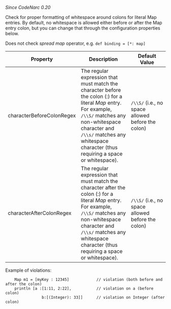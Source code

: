 *Since CodeNarc 0.20*

Check for proper formatting of whitespace around colons for literal Map
entries. By default, no whitespace is allowed either before or after the
Map entry colon, but you can change that through the configuration
properties below.

Does not check *spread map* operator, e.g. `def binding = [*: map]`

<table>
<colgroup>
<col style="width: 40%" />
<col style="width: 33%" />
<col style="width: 25%" />
</colgroup>
<thead>
<tr class="header">
<th>Property</th>
<th>Description</th>
<th>Default Value</th>
</tr>
</thead>
<tbody>
<tr class="odd">
<td>characterBeforeColonRegex</td>
<td>The regular expression that must match the character before the colon (:) for a literal <em>Map</em> entry. For example, <code>/\\S/</code> matches any non-whitespace character and <code>/\\s/</code> matches any whitespace character (thus requiring a space or whitespace).</td>
<td><code>/\\S/</code> (i.e., no space allowed before the colon)</td>
</tr>
<tr class="even">
<td>characterAfterColonRegex</td>
<td>The regular expression that must match the character after the colon (:) for a literal <em>Map</em> entry. For example, <code>/\\S/</code> matches any non-whitespace character and <code>/\\s/</code> matches any whitespace character (thus requiring a space or whitespace).</td>
<td><code>/\\S/</code> (i.e., no space allowed before the colon)</td>
</tr>
</tbody>
</table>

Example of violations:

``` 
    Map m1 = [myKey : 12345]            // violation (both before and after the colon)
    println [a :[1:11, 2:22],           // violation on a (before colon)
                b:[(Integer): 33]]      // violation on Integer (after colon)
```
